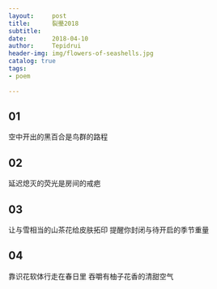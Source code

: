 ```yaml
---
layout:     post
title:      裂璺2018
subtitle:   
date:       2018-04-10
author:     Tepidrui
header-img: img/flowers-of-seashells.jpg
catalog: true
tags:
- poem
    
---
```


## 01
空中开出的黑百合是鸟群的路程 
## 02
延迟熄灭的荧光是房间的戒疤
## 03
让与雪相当的山茶花给皮肤拓印 提醒你封闭与待开启的季节重量 
## 04
靠识花软体行走在春日里 吞嚼有柚子花香的清甜空气
